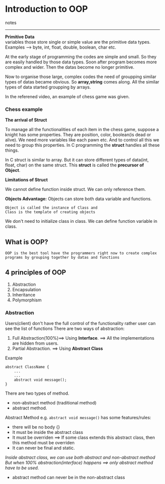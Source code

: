 # Introduction to OOP
notes

-------------------------
**Primitive Data** <br>
variables those store single or simple value are the primitive data types.<br>
Examples --> byte, int, float, double, boolean, char etc.

At the early stage of programming the codes are simple and small. So they are easily handled by those data types. Soon after program becomes more complex and wider. Then the datas become no longer primitive. <br>

Now to organise those large, complex codes the need of groupping similar types of datas became obvious. So **array,string** comes along. All the similar types of data started groupping by arrays. 

In the referened video, an example of chess game was given.

### Chess example
**The arrival of Struct** 

To manage all the functionalities of each item in the chess game, suppose a knight has some properties. They are position, color, boolean(is dead or alive). We need more variables like each pawn etc. And to control all this we need to group this properties. In C programming the **struct** handles all these things.

In C struct is similar to array. But it can store different types of data(int, float, char) on the same struct. This **struct** is called the **precursor of Object**.

**Limitations of Struct**

We cannot define function inside struct. We can only reference them. 

**Objects Advantage:**
Objects can store both data variable and functions.<br> 
```
Object is called the instance of Class and 
Class is the template of creating objects
```
We don't need to initialize class in class. We can define function variable in class.

## What is OOP?
```
OOP is the best tool have the programmers right now to create complex programs by grouping together by datas and functions
```

## 4 principles of OOP

1. Abstraction
2. Encapsulation
3. Inheritance 
4. Polymorphism

### Abstraction
Users(client) don't have the full control of the functionality rather user can see the list of functions
There are two ways of abstraction:

1. Full Abstraction(100%)==> Using **Interface**. ==> All the implementations are hidden from users.
2. Partial Abstraction. ==> Using **Abstract Class** 

Example
```
abstract ClassName {
    ...
    ...
    abstract void message();
}
```

There are two types of method.

* non-abstract method (traditional method)
* abstract method.

Abstract Method e.g. `abstract void message()` has some features/rules:

* there will be no body {}
* It must be inside the abstract class
* It must be overriden ==> If some class extends this abstract class, then this method must be overriden
* It can never be final and static.

*Inside abstract class, we can use both abstract and non-abstract method
But when 100% abstraction(interface) happens ==> only abstract method have to be used.*

* abstract method can never be in the non-abstract class